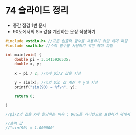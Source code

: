 # 74 슬라이드 정리
- 중간 점검 1번 문제
- 90도에서의 Sin 값을 계산하는 문장 작성하기
```c
#include <stdio.h> //표준 입출력 함수를 사용하기 위한 헤더 파일
#include <math.h> //수학 함수를 사용하기 위한 헤더 파일

int main(void) {
    double pi = 3.1415926535;
    double x, y;

    x = pi / 2; //x에 pi/2 값을 저장

    y = sin(x); //x의 Sin 값 계산 후 y에 저장
    printf("sin(90) = %f\n", y);

    return 0;

}

//pi/2의 값을 x에 할당하는 이유 : 90도를 라디안으로 표현하기 위해서

//출력 값
//"sin(90) = 1.000000"
```
